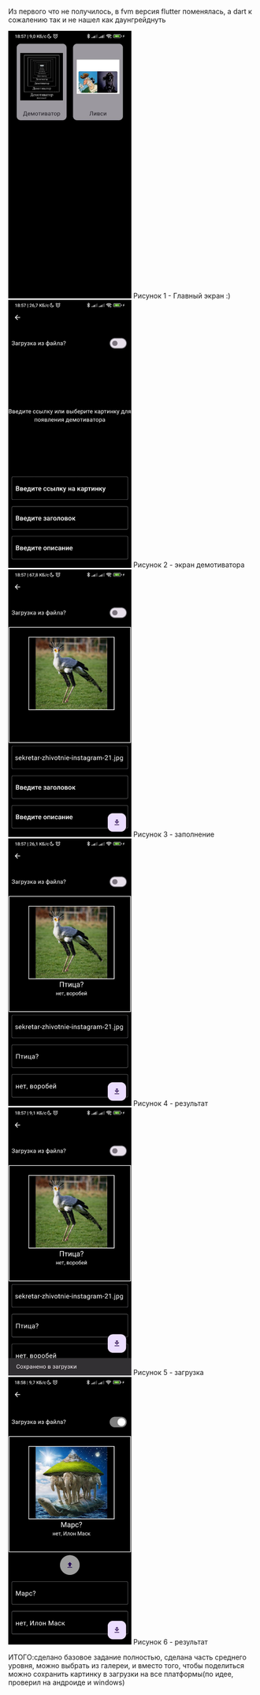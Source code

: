 Из первого что не получилось, в fvm версия flutter поменялась, а dart  к сожалению так и не нашел как даунгрейднуть

<img src="docs/imagesProj/1.jpg" width="250">
Рисунок 1 - Главный экран :)

<img src="docs/imagesProj/2.jpg" width="250">
Рисунок 2 - экран демотиватора

<img src="docs/imagesProj/3.jpg" width="250">
Рисунок 3 - заполнение

<img src="docs/imagesProj/4.jpg" width="250">
Рисунок 4 - результат

<img src="docs/imagesProj/5.jpg" width="250">
Рисунок 5 - загрузка 

<img src="docs/imagesProj/6.jpg" width="250">
Рисунок 6 - результат

ИТОГО:сделано базовое задание полностью, сделана часть среднего уровня, можно выбрать из галереи, и вместо того, чтобы поделиться можно сохранить картинку в загрузки на все платформы(по идее, проверил на андроиде и windows)
